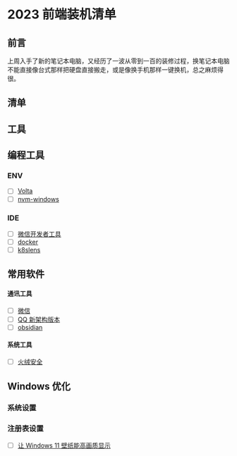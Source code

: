 # 2023 前端装机清单

## 前言

上周入手了新的笔记本电脑，又经历了一波从零到一百的装修过程，换笔记本电脑不能直接像台式那样把硬盘直接搬走，或是像换手机那样一键换机，总之麻烦得很。

## 清单

## 工具

## 编程工具

### ENV

- [ ] [Volta](https://docs.volta.sh/guide/#features)
- [ ] [nvm-windows](https://github.com/coreybutler/nvm-windows)

### IDE

- [ ] [微信开发者工具](https://developers.weixin.qq.com/miniprogram/dev/devtools/stable.html)
- [ ] [docker](https://www.docker.com/)
- [ ] [k8slens](https://k8slens.dev/)

## 常用软件

#### 通讯工具

- [ ] [微信](https://weixin.qq.com/)
- [ ] [QQ 新架构版本](https://im.qq.com/pcqq/index.shtml)
- [ ] [obsidian](https://obsidian.md/)

#### 系统工具

- [ ] [火绒安全](https://www.huorong.cn/)

## Windows 优化

### 系统设置

### 注册表设置

- [ ] [让 Windows 11 壁纸能高画质显示](https://www.apprcn.com/enable-high-quality-wallpaper-in-windows-11.html)